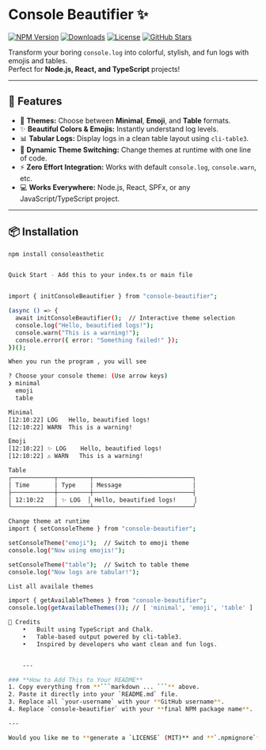 # Console Beautifier ✨  

[![NPM Version](https://img.shields.io/npm/v/console-beautifier.svg)](https://www.npmjs.com/package/console-beautifier)
[![Downloads](https://img.shields.io/npm/dm/console-beautifier.svg)](https://www.npmjs.com/package/console-beautifier)
[![License](https://img.shields.io/npm/l/console-beautifier.svg)](https://github.com/your-username/console-beautifier/blob/main/LICENSE)
[![GitHub Stars](https://img.shields.io/github/stars/your-username/console-beautifier.svg?style=social)](https://github.com/your-username/console-beautifier)

Transform your boring `console.log` into colorful, stylish, and fun logs with emojis and tables.  
Perfect for **Node.js, React, and TypeScript** projects!

---

## 🌟 Features
- 🎨 **Themes:** Choose between **Minimal**, **Emoji**, and **Table** formats.
- ✨ **Beautiful Colors & Emojis:** Instantly understand log levels.
- 📊 **Tabular Logs:** Display logs in a clean table layout using `cli-table3`.
- 🔄 **Dynamic Theme Switching:** Change themes at runtime with one line of code.
- ⚡ **Zero Effort Integration:** Works with default `console.log`, `console.warn`, etc.
- 💻 **Works Everywhere:** Node.js, React, SPFx, or any JavaScript/TypeScript project.

---

## 📦 Installation
```bash
npm install consoleasthetic


Quick Start - Add this to your index.ts or main file


import { initConsoleBeautifier } from "console-beautifier";

(async () => {
  await initConsoleBeautifier();  // Interactive theme selection
  console.log("Hello, beautified logs!");
  console.warn("This is a warning!");
  console.error({ error: "Something failed!" });
})();

When you run the program , you will see

? Choose your console theme: (Use arrow keys)
❯ minimal
  emoji
  table

Minimal
[12:10:22] LOG   Hello, beautified logs!
[12:10:22] WARN  This is a warning!

Emoji
[12:10:22] ✨ LOG    Hello, beautified logs!
[12:10:22] ⚠️ WARN   This is a warning!

Table
┌────────────┬─────────┬────────────────────────────┐
│ Time       │ Type    │ Message                    │
├────────────┼─────────┼────────────────────────────┤
│ 12:10:22   │ ✨ LOG  │ Hello, beautified logs!     │
└────────────┴─────────┴────────────────────────────┘

Change theme at runtime
import { setConsoleTheme } from "console-beautifier";

setConsoleTheme("emoji");  // Switch to emoji theme
console.log("Now using emojis!");

setConsoleTheme("table");  // Switch to table theme
console.log("Now logs are tabular!");

List all availale themes

import { getAvailableThemes } from "console-beautifier";
console.log(getAvailableThemes()); // [ 'minimal', 'emoji', 'table' ]

🙌 Credits
	•	Built using TypeScript and Chalk.
	•	Table-based output powered by cli-table3.
	•	Inspired by developers who want clean and fun logs.


    ---

### **How to Add This to Your README**
1. Copy everything from **```markdown ... ```** above.
2. Paste it directly into your `README.md` file.
3. Replace all `your-username` with your **GitHub username**.
4. Replace `console-beautifier` with your **final NPM package name**.

---

Would you like me to **generate a `LICENSE` (MIT)** and **`.npmignore`** file for you next (so you can publish a clean, professional package)?
